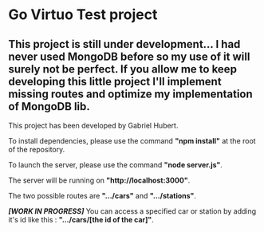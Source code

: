 # Go Virtuo Test project
## This project is still under development... I had never used MongoDB before so my use of it will surely not be perfect. If you allow me to keep developing this little project I'll implement missing routes and optimize my implementation of MongoDB lib.
This project has been developed by Gabriel Hubert.

To install dependencies, please use the command **"npm install"** at the root of the repository.

To launch the server, please use the command **"node server.js"**.

The server will be running on **"http://localhost:3000"**.

The two possible routes are **".../cars"** and **".../stations"**.

***[WORK IN PROGRESS]*** You can access a specified car or station by adding it's id like this : **".../cars/[the id of the car]"**.
